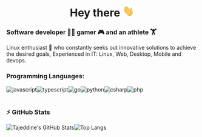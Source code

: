 <h1 align="center">Hey there <img src="https://raw.githubusercontent.com/ABSphreak/ABSphreak/master/gifs/Hi.gif" height="30px" width="30px"></h1>

<h3>Software developer 👨‍💻 gamer 🎮 and an athlete 🏋️</h3>

<p>Linux enthusiast 🐧 who constantly seeks out innovative solutions to achieve the desired goals, Experienced in IT: Linux, Web, Desktop, Mobile and devops.</p>

### Programming Languages:

[<img align="left" alt="javascript" src="https://img.shields.io/badge/JavaScript-F7DF1E?style=for-the-badge&logo=javascript&logoColor=29f709&color=0f0f0f" />][website]
[<img align="left" alt="typescript" src="https://img.shields.io/badge/TypeScript-007ACC?style=for-the-badge&logo=typescript&logoColor=29f709&color=0f0f0f" />][website]
[<img align="left" alt="go" src="https://img.shields.io/badge/Go-00ADD8?style=for-the-badge&logo=go&logoColor=29f709&color=0f0f0f" />][website]
[<img align="left" alt="python" src="https://img.shields.io/badge/Python-3776AB?style=for-the-badge&logo=python&logoColor=29f709&color=0f0f0f" />][website]
[<img align="left" alt="csharp" src="https://img.shields.io/badge/C%23-239120?style=for-the-badge&logo=c-sharp&logoColor=29f709&color=0f0f0f" />][website]
[<img align="left" alt="php" src="https://img.shields.io/badge/PHP-777BB4?style=for-the-badge&logo=php&logoColor=29f709&color=0f0f0f" />][website]

<br />
<br />

### :zap: GitHub Stats
<img align="left" alt="Tajeddine's GitHub Stats" src="https://github-readme-stats.vercel.app/api?username=tajalaoui&count_private=true&show_icons=true&hide_border=true&bg_color=0f0f0f&title_color=29f709&&text_color=C9D1D9&icon_color=29f709&layout=compact" />

![Top Langs](https://github-readme-stats.vercel.app/api/top-langs/?username=tajalaoui&count_private=true&hide_border=true&bg_color=0f0f0f&title_color=29f709&text_color=C9D1D9)

[website]: https://www.linkedin.com/in/tajeddine-zemzmi-alaoui/
